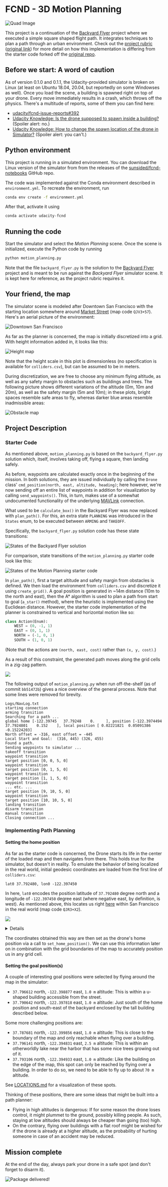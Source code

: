 # FCND - 3D Motion Planning
![Quad Image](./misc/enroute.png)

This project is a continuation of the [Backyard Flyer](https://github.com/sunsided/FCND-Backyard-Flyer)
project where we executed a simple square shaped flight path. 
It integrates techniques to plan a path through an urban environment. Check out the [project rubric](RUBRIC.md)
([original link](https://review.udacity.com/#!/rubrics/1534/view)) for more detail on how this implementation
is differing from the starter code forked off the [original repo](https://github.com/udacity/FCND-Backyard-Flyer).

## Before we start: A word of caution

As of version 0.1.0 and 0.1.1, the Udacity-provided simulator is broken on Linux (at least on 
Ubuntu 18.04, 20.04, but reportedly on some Windowses as well). Once you load the scene,
a building is spawned right on top of your drone. Every move immediately results in a crash,
which throws off the physics. There's a multitude of reports, some of them you can find here:

- [udacity/fcnd-issue-reports#392](https://github.com/udacity/fcnd-issue-reports/issues/392)
- [Udacity Knowledge: Is the drone supposed to spawn inside a building?](https://knowledge.udacity.com/questions/87322) 
  (Spoiler alert: no.)
- [Udacity Knowledge: How to change the spawn location of the drone in Simulator?](https://knowledge.udacity.com/questions/91857)
  (Spoiler alert: you can't.)

## Python environment

This project is running in a simulated environment. You can download the Linux version of the simulator from from the
releases of the [sunsided/fcnd-notebooks](https://github.com/sunsided/fcnd-notebooks) GitHub repo.

The code was implemented against the Conda environment described in `environment.yml`. To recreate the environment,
run

```bash
conda env create -f environment.yml
```

After that, activate it using

```bash
conda activate udacity-fcnd
```

## Running the code

Start the simulator and select the _Motion Planning_ scene. Once the scene is initialized,
execute the Python code by running

```bash
python motion_planning.py
```

Note that the file `backyard_flyer.py` is the solution to the [Backyard Flyer](https://github.com/sunsided/FCND-Backyard-Flyer)
project and is meant to be run against the _Backyard Flyer_ simulator scene.
It is kept here for reference, as the project rubric requires it.

## Your friend, the map

The simulator scene is modeled after Downtown San Francisco with the
starting location somewhere around [Market Street](https://goo.gl/maps/Ka4fKuYARDVT5aAM8)
(map code `QJV3+57`). Here's an aerial picture of the environment:

![Downtown San Francisco](misc/map.png)

As far as the planner is concerned, the map is initially discretized into
a grid. With height information added in, it looks like this:

![Height map](misc/heightmap.jpg)

Note that the height scale in this plot is dimensionless
(no specification is available for `colliders.csv`), but can
be assumed to be in meters.

During discretization, we are free to choose any minimum flying
altitude, as well as any safety margin to obstacles such as buildings
and trees. The following picture shows different variations of the altitude
(0m, 10m and 20m), as well as the safety margin (5m and 10m); in these
plots, bright spaces resemble safe areas to fly, whereas darker blue areas resemble
inadmissible areas:

![Obstacle map](misc/obstacles.jpg)

## Project Description

### Starter Code

As mentioned above, `motion_planning.py` is based on the `backyard_flyer.py` solution
which, itself, involves taking off, flying a square, then landing safely.

As before, waypoints are calculated exactly once in the beginning of the mission.
In both solutions, they are issued individually by calling the `Drone` class' `cmd_position(north, east, altitude, heading)`;
here however, we're now sending off an entire list of waypoints in addition for visualization 
by calling `send_waypoints()`. This, in turn, makes use of a somewhat undocumented
functionality of the underlying [MAVLink](https://github.com/ArduPilot/pymavlink) connection.

What used to be `calculate_box()` in the Backyard Flyer was now replaced with `plan_path()`.
For this, an extra state `PLANNING` was introduced in the `States` enum, to be executed between
`ARMING` and `TAKEOFF`. 

Specifically, the `backyard_flyer.py` solution code has these state transitions:

![States of the Backyard Flyer solution](misc/backyard-flyer-states.png)

For comparison, state transitions of the `motion_planning.py` starter code look like this:

![States of the Motion Planning starter code](misc/motion-planner-states.png)

In `plan_path()`, first a target altitude and safety margin from obstacles is defined.
We then load the environment from `colliders.csv` and discretize it using `create_grid()`.
A goal position is generated in ~14m distance (10m to the north and east), then the A\*
algorithm is used to plan a path from start to goal (`a_star()` method), where the heuristic
is implemented using the Euclidean distance.
However, the starter code implementation of the planner is constrained to vertical and 
horizontal motion like so:

```python
class Action(Enum):
    WEST = (0, -1, 1)
    EAST = (0, 1, 1)
    NORTH = (-1, 0, 1)
    SOUTH = (1, 0, 1)
```

(Note that the actions are `(north, east, cost)` rather than `(x, y, cost)`.)

As a result of this constraint, the generated path moves along the grid cells in a zig-zag pattern.

![](misc/stairs-smaller.jpg)

The following output of `motion_planning.py` when run off-the-shelf (as of commit `bb51472b`) gives
a nice overview of the general process. Note that some lines were removed for brevity.

```
Logs/NavLog.txt
starting connection
arming transition
Searching for a path ...
global home [-122.39745   37.79248    0.     ], position [-122.3974494   37.7924801    0.152    ], local position [ 0.02221821  0.05091386 -0.15224203]
North offset = -316, east offset = -445
Local Start and Goal:  (316, 445) (326, 455)
Found a path.
Sending waypoints to simulator ...
takeoff transition
waypoint transition
target position [0, 0, 5, 0]
waypoint transition
target position [0, 1, 5, 0]
waypoint transition
target position [1, 1, 5, 0]
waypoint transition
... etc. ...
target position [9, 10, 5, 0]
waypoint transition
target position [10, 10, 5, 0]
landing transition
disarm transition
manual transition
Closing connection ...
```

### Implementing Path Planning

#### Setting the home position

As far as the starter code is concerned, the Drone starts its life in the center
of the loaded map and then navigates from there. This holds true for the
simulator, but doesn't in reality. To emulate the behavior of being localized in
the real world, initial geodesic coordinates are loaded from the first
line of `colliders.csv`:

```
lat0 37.792480, lon0 -122.397450
```

In here, `lat0` encodes the position latitude of `37.792480` degree north
and a longitude of `-122.397450` degree east (where negative east, by definition, is west).
As mentioned above, this locates us right [here](https://www.google.de/maps/place/37%C2%B047'32.9%22N+122%C2%B023'50.8%22W/@37.79248,-122.3996387,17z)
within San Francisco in the real world (map code `QJR3+X2`).

![](misc/latitude-longitude.jpg)

<details>

![](misc/starting-position-zoom.webp)

</details>

The coordinates obtained this way are then set as the drone's home position
via a call to `set_home_position()`. We can use this information later on
in combination with the grid boundaries of the map to accurately position
us in any grid cell.

#### Setting the goal position(s)

A couple of interesting goal positions were selected by flying around
the map in the simulator:

- `37.796612` north, `-122.398877` east, `1.0 m` altitude: 
  This is within a u-shaped building accessible from the street.
- `37.790642` north, `-122.397818` east, `1.0 m` altitude:
  Just south of the home position and south-east of the
  backyard enclosed by the tall building described below.
  
Some more challenging positions are:
  
- `37.787681` north, `-122.399856` east, `1.0 m` altitude:
  This is close to the boundary of the map and only reachable
  when flying over a building.
- `37.796141` north, `-122.394831` east, `2.5 m` altitude:
  This is within an otherworldly lake near the harbor that
  has some nice trees growing out of it.
- `37.793106` north, `-122.394933` east, `1.0 m` altitude:
  Like the building on the edge of the map, this spot can
  only be reached by flying over a building. In order to do
  so, we need to be able to fly up to about `70 m` altitude.

See [LOCATIONS.md](LOCATIONS.md) for a visualization of these spots.

Thinking of these positions, there are some ideas that might
be built into a path planner:

- Flying in high altitudes is dangerous: If for some reason
  the drone loses control, it might plummet to the ground,
  possibly killing people. As such, staying at low altitudes
  should always be cheaper than going (too) high.
- On the contrary, flying over buildings with a flat roof
  might be wished for if the drone is already at a higher
  altitude, as the probability of hurting someone in case
  of an accident may be reduced.

## Mission complete

At the end of the day, always park your drone in a safe spot
(and don't forget to disarm it).

![Package delivered!](misc/how-not-to-park-your-drone.jpg)
